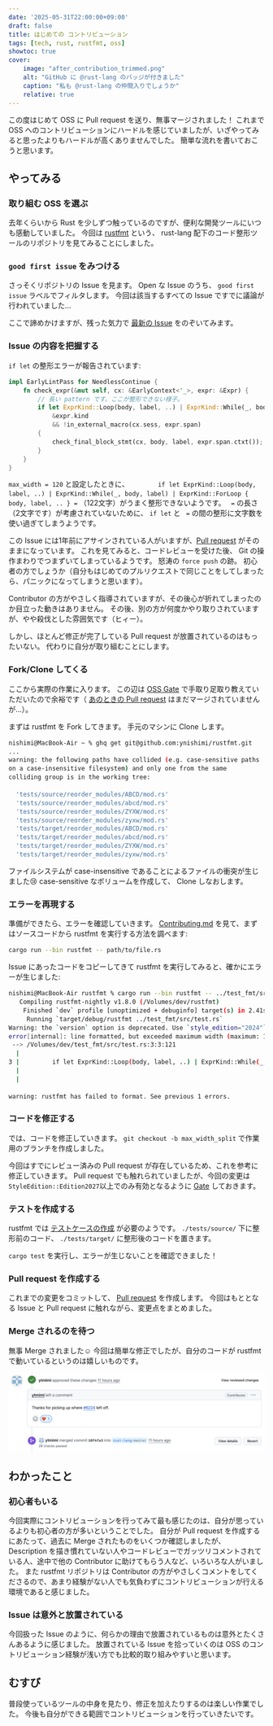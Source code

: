 ```yaml
---
date: '2025-05-31T22:00:00+09:00'
draft: false
title: はじめての コントリビューション
tags: [tech, rust, rustfmt, oss]
showtoc: true
cover:
    image: "after_contribution_trimmed.png"
    alt: "GitHub に @rust-lang のバッジが付きました"
    caption: "私も @rust-lang の仲間入りでしょうか"
    relative: true
---
```


この度はじめて OSS に Pull request を送り、無事マージされました！
これまで OSS へのコントリビューションにハードルを感じていましたが、いざやってみると思ったよりもハードルが高くありませんでした。
簡単な流れを書いておこうと思います。

## やってみる

### 取り組む OSS を選ぶ

去年くらいから Rust を少しずつ触っているのですが、便利な開発ツールにいつも感動していました。
今回は [rustfmt](https://github.com/rust-lang/rustfmt) という、 rust-lang 配下のコード整形ツールのリポジトリを見てみることにしました。

### `good first issue` をみつける

さっそくリポジトリの Issue を見ます。 Open な Issue のうち、 `good first issue` ラベルでフィルタします。
今回は該当するすべての Issue ですでに議論が行われていました...

ここで諦めかけますが、残った気力で [最新の Issue](https://github.com/rust-lang/rustfmt/issues/6202) をのぞいてみます。

### Issue の内容を把握する

`if let` の整形エラーが報告されています: 

```rust
impl EarlyLintPass for NeedlessContinue {
    fn check_expr(&mut self, cx: &EarlyContext<'_>, expr: &Expr) {
        // 長い pattern です。ここが整形できない様子。
        if let ExprKind::Loop(body, label, ..) | ExprKind::While(_, body, label) | ExprKind::ForLoop { body, label, .. } =
            &expr.kind
            && !in_external_macro(cx.sess, expr.span)
        {
            check_final_block_stmt(cx, body, label, expr.span.ctxt());
        }
    }
}
```

`max_width = 120` と設定したときに、`        if let ExprKind::Loop(body, label, ..) | ExprKind::While(_, body, label) | ExprKind::ForLoop { body, label, .. } =` （122文字）がうまく整形できないようです。
` =` の長さ（2文字です）が考慮されていないために、 `if let` と ` =` の間の整形に文字数を使い過ぎてしまうようです。

この Issue には1年前にアサインされている人がいますが、[Pull request](https://github.com/rust-lang/rustfmt/pull/6224) がそのままになっています。
これを見てみると、コードレビューを受けた後、 Git の操作まわりでつまずいてしまっているようです。
怒涛の `force push` の跡。
初心者の方でしょうか（自分もはじめてのプルリクエストで同じことをしてしまったら、パニックになってしまうと思います）。

Contributor の方がやさしく指導されていますが、その後心が折れてしまったのか目立った動きはありません。
その後、別の方が何度かやり取りされていますが、やや殺伐とした雰囲気です（ヒィー）。

しかし、ほとんど修正が完了している Pull request が放置されているのはもったいない。
代わりに自分が取り組むことにします。

### Fork/Clone してくる

ここから実際の作業に入ります。
この辺は [OSS Gate](https://kyotorb.connpass.com/event/311939/) で手取り足取り教えていただいたので余裕です（ [あのときの Pull request](https://github.com/rust-lang-ja/book-ja/pull/246) はまだマージされていませんが...）。

まずは rustfmt を Fork してきます。
手元のマシンに Clone します。
```sh
nishimi@MacBook-Air ~ % ghq get git@github.com:ynishimi/rustfmt.git
...
warning: the following paths have collided (e.g. case-sensitive paths
on a case-insensitive filesystem) and only one from the same
colliding group is in the working tree:

  'tests/source/reorder_modules/ABCD/mod.rs'
  'tests/source/reorder_modules/abcd/mod.rs'
  'tests/source/reorder_modules/ZYXW/mod.rs'
  'tests/source/reorder_modules/zyxw/mod.rs'
  'tests/target/reorder_modules/ABCD/mod.rs'
  'tests/target/reorder_modules/abcd/mod.rs'
  'tests/target/reorder_modules/ZYXW/mod.rs'
  'tests/target/reorder_modules/zyxw/mod.rs'
```

ファイルシステムが case-insensitive であることによるファイルの衝突が生じました😢
case-sensitive なボリュームを作成して、 Clone しなおします。

### エラーを再現する

準備ができたら、エラーを確認していきます。
[Contributing.md](https://github.com/rust-lang/rustfmt/blob/master/Contributing.md) を見て、まずはソースコードから rustfmt を実行する方法を調べます:

```sh
cargo run --bin rustfmt -- path/to/file.rs
```

Issue にあったコードをコピーしてきて rustfmt を実行してみると、確かにエラーが生じました:

```sh
nishimi@MacBook-Air rustfmt % cargo run --bin rustfmt -- ../test_fmt/src/test.rs 
   Compiling rustfmt-nightly v1.8.0 (/Volumes/dev/rustfmt)
    Finished `dev` profile [unoptimized + debuginfo] target(s) in 2.41s
     Running `target/debug/rustfmt ../test_fmt/src/test.rs`
Warning: the `version` option is deprecated. Use `style_edition="2024"` instead.
error[internal]: line formatted, but exceeded maximum width (maximum: 120 (see `max_width` option), found: 122)
 --> /Volumes/dev/test_fmt/src/test.rs:3:3:121
  |
3 |         if let ExprKind::Loop(body, label, ..) | ExprKind::While(_, body, label) | ExprKind::ForLoop { body, label, .. } =
  |                                                                                                                         ^^
  |

warning: rustfmt has failed to format. See previous 1 errors.
```

### コードを修正する

では、コードを修正していきます。
`git checkout -b max_width_split` で作業用のブランチを作成しました。

今回はすでにレビュー済みの Pull request が存在しているため、これを参考に修正していきます。
Pull request でも触れられていましたが、今回の変更は`StyleEdition::Edition2027`以上でのみ有効となるように [Gate](https://github.com/rust-lang/rustfmt/blob/master/Contributing.md#gate-formatting-changes) しておきます。

### テストを作成する

rustfmt では [テストケースの作成](https://github.com/rust-lang/rustfmt/blob/master/Contributing.md#create-test-cases) が必要のようです。
`./tests/source/` 下に整形前のコード、 `./tests/target/` に整形後のコードを置きます。

`cargo test` を実行し、エラーが生じないことを確認できました！

### Pull request を作成する

これまでの変更をコミットして、 [Pull request](https://github.com/rust-lang/rustfmt/pull/6572) を作成します。
今回はもととなる Issue と Pull request に触れながら、変更点をまとめました。

### Merge されるのを待つ

無事 Merge されました☺️
今回は簡単な修正でしたが、自分のコードが rustfmt で動いているというのは嬉しいものです。

![無事 Merge されました](successfully_merged.png)

<!-- ![私も @rust-lang の仲間入りでしょうか](after_contribution.png) -->

## わかったこと

### 初心者もいる

今回実際にコントリビューションを行ってみて最も感じたのは、自分が思っているよりも初心者の方が多いということでした。
自分が Pull request を作成するにあたって、過去に Merge されたものをいくつか確認しましたが、 Description を描き慣れていない人やコードレビューでガッツリコメントされている人、途中で他の Contributor に助けてもらう人など、いろいろな人がいました。
また rustfmt リポジトリは Contributor の方がやさしくコメントをしてくださるので、あまり経験がない人でも気負わずにコントリビューションが行える環境であると感じました。

### Issue は意外と放置されている

今回扱った Issue のように、何らかの理由で放置されているものは意外とたくさんあるように感じました。
放置されている Issue を拾っていくのは OSS のコントリビューション経験が浅い方でも比較的取り組みやすいと思います。

## むすび

普段使っているツールの中身を見たり、修正を加えたりするのは楽しい作業でした。
今後も自分ができる範囲でコントリビューションを行っていきたいです。
